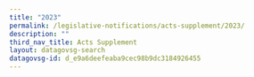 ```yaml
---
title: "2023"
permalink: /legislative-notifications/acts-supplement/2023/
description: ""
third_nav_title: Acts Supplement
layout: datagovsg-search
datagovsg-id: d_e9a6deefeaba9cec98b9dc3184926455
---
```

